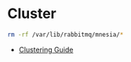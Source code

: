 # Cluster

```sh
rm -rf /var/lib/rabbitmq/mnesia/*
```

- [Clustering Guide](https://www.rabbitmq.com/clustering.html)